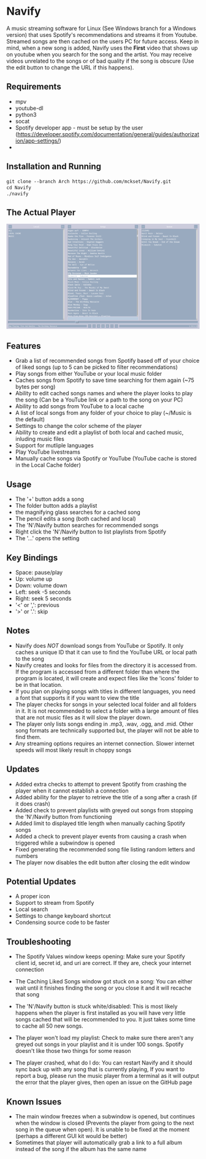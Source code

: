 # Navify
A music streaming software for Linux (See Windows branch for a Windows version) that uses Spotify's recommendations and streams it from Youtube. Streamed songs are then cached on the users PC for future access. Keep in mind, when a new song is added, Navify uses the **First** video that shows up on youtube when you search for the song and the artist. You may receive videos unrelated to the songs or of bad quality if the song is obscure (Use the edit button to change the URL if this happens).

Requirements
------------
- mpv
- youtube-dl
- python3
- socat
- Spotify developer app - must be setup by the user (https://developer.spotify.com/documentation/general/guides/authorization/app-settings/)
- 
Installation and Running
------------------------
```
git clone --branch Arch https://github.com/mckset/Navify.git
cd Navify
./navify
```

The Actual Player
-----------------
![alt text](https://github.com/mckset/Navify/blob/main/Navify.png)

Features
--------
- Grab a list of recommended songs from Spotify based off of your choice of liked songs (up to 5 can be picked to filter recommendations)
- Play songs from either YouTube or your local music folder
- Caches songs from Spotify to save time searching for them again (~75 bytes per song)
- Ability to edit cached songs names and where the player looks to play the song (Can be a YouTube link or a path to the song on your PC)
- Ability to add songs from YouTube to a local cache
- A list of local songs from any folder of your choice to play (~/Music is the default)
- Settings to change the color scheme of the player
- Ability to create and edit a playlist of both local and cached music, inluding music files
- Support for mutliple languages
- Play YouTube livestreams 
- Manually cache songs via Spotify or YouTube (YouTube cache is stored in the Local Cache folder)

Usage
-----
- The '+' button adds a song
- The folder button adds a playlist
- the magnifying glass searches for a cached song
- The pencil edits a song (both cached and local)
- The 'N'/Navify button searches for recommended songs
- Right click the 'N'/Navify button to list playlists from Spotify
- The  '...' opens the setting

Key Bindings
------------
- Space: pause/play
- Up: volume up
- Down: volume down
- Left: seek -5 seconds 
- Right: seek 5 seconds
- '<' or ',': previous
- '>' or '.': skip

Notes
-----
- Navify does *NOT* download songs from YouTube or Spotify. It only caches a unique ID that it can use to find the YouTube URL or local path to the song
- Navify creates and looks for files from the directory it is accessed from. If the program is accessed from a different folder than where the program is located, it will create and expect files like the 'icons' folder to be in that location.
- If you plan on playing songs with titles in different languages, you need a font that supports it if you want to view the title
- The player checks for songs in your selected local folder and all folders in it. It is not recommended to select a folder with a large amount of files that are not music files as it will slow the player down.
- The player only lists songs ending in .mp3, .wav, .ogg, and .mid. Other song formats are technically supported but, the player will not be able to find them. 
- Any streaming options requires an internet connection. Slower internet speeds will most likely result in choppy songs

Updates
-------
- Added extra checks to attempt to prevent Spotify from crashing the player when it cannot establish a connection
- Added ability for the player to retrieve the title of a song after a crash (if it does crash)
- Added check to prevent playlists with greyed out songs from stopping the 'N'/Navify button from functioning
- Added limit to displayed title length when manually caching Spotify songs
- Added a check to prevent player events from causing a crash when triggered while a subwindow is opened
- Fixed generating the recommended song file listing random letters and numbers
- The player now disables the edit button after closing the edit window

Potential Updates
-----------------
- A proper icon
- Support to stream from Spotify
- Local search
- Settings to change keyboard shortcut
- Condensing source code to be faster

Troubleshooting
---------------
- The Spotify Values window keeps opening:
	Make sure your Spotify client id, secret id, and uri are correct. If they are, check your internet connection

- The Caching Liked Songs window got stuck on a song:
	You can either wait until it finishes finding the song or you close it and it will recache that song

- The 'N'/Navify button is stuck white/disabled:
	This is most likely happens when the player is first installed as you will have very little songs cached that will be recommended to you. It just takes some time to cache all 50 new songs.

- The player won't load my playlist:
	Check to make sure there aren't any greyed out songs in your playlist and it is under 100 songs. Spotify doesn't like those two things for some reason

- The player crashed, what do I do:
	You can restart Navify and it should sync back up with any song that is currently playing, If you want to report a bug, please run the music player from a terminal as it will output the error that the player gives, then open an issue on the GitHub page

Known Issues
------------ 
- The main window freezes when a subwindow is opened, but continues when the window is closed (Prevents the player from going to the next song in the queue when open). It is unable to be fixed at the moment (perhaps a different GUI kit would be better)
- Sometimes that player will automatically grab a link to a full album instead of the song if the album has the same name
